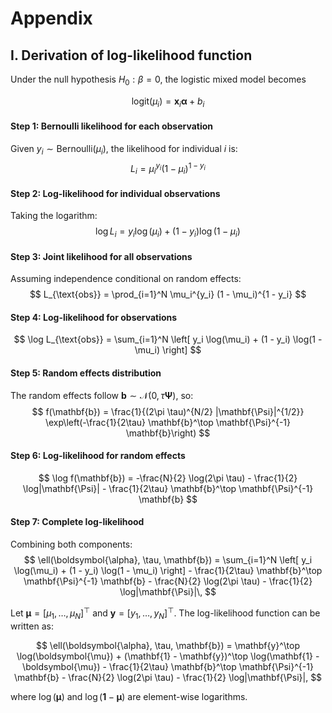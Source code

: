 # Appendix

## I. Derivation of log-likelihood function

Under the null hypothesis $H_0: \beta=0$, the logistic mixed model becomes

$$
\text{logit}(\mu_i) = \mathbf{x}_i \boldsymbol{\alpha} + b_i
$$

#### Step 1: Bernoulli likelihood for each observation

Given $y_i \sim \text{Bernoulli}(\mu_i)$, the likelihood for individual $i$ is:
$$
L_i = \mu_i^{y_i} (1 - \mu_i)^{1 - y_i}
$$

#### Step 2: Log-likelihood for individual observations

Taking the logarithm:
$$
\log L_i = y_i \log(\mu_i) + (1 - y_i) \log(1 - \mu_i)
$$

#### Step 3: Joint likelihood for all observations

Assuming independence conditional on random effects:
$$
L_{\text{obs}} = \prod_{i=1}^N \mu_i^{y_i} (1 - \mu_i)^{1 - y_i}
$$

#### Step 4: Log-likelihood for observations

$$
\log L_{\text{obs}} = \sum_{i=1}^N \left[ y_i \log(\mu_i) + (1 - y_i) \log(1 - \mu_i) \right]
$$

#### Step 5: Random effects distribution

The random effects follow $\mathbf{b} \sim \mathcal{N}(0, \tau \mathbf{\Psi})$, so:
$$
f(\mathbf{b}) = \frac{1}{(2\pi \tau)^{N/2} |\mathbf{\Psi}|^{1/2}} \exp\left(-\frac{1}{2\tau} \mathbf{b}^\top \mathbf{\Psi}^{-1} \mathbf{b}\right)
$$

#### Step 6: Log-likelihood for random effects

$$
\log f(\mathbf{b}) = -\frac{N}{2} \log(2\pi \tau) - \frac{1}{2} \log|\mathbf{\Psi}| - \frac{1}{2\tau} \mathbf{b}^\top \mathbf{\Psi}^{-1} \mathbf{b}
$$

#### Step 7: Complete log-likelihood

Combining both components:
$$
\ell(\boldsymbol{\alpha}, \tau, \mathbf{b}) = \sum_{i=1}^N \left[ y_i \log(\mu_i) + (1 - y_i) \log(1 - \mu_i) \right] - \frac{1}{2\tau} \mathbf{b}^\top \mathbf{\Psi}^{-1} \mathbf{b} - \frac{N}{2} \log(2\pi \tau) - \frac{1}{2} \log|\mathbf{\Psi}|\,
$$

Let $\boldsymbol{\mu} = [\mu_1, \ldots, \mu_N]^\top$ and $\mathbf{y} = [y_1, \ldots, y_N]^\top$. The log-likelihood function can be written as:

$$
\ell(\boldsymbol{\alpha}, \tau, \mathbf{b}) = \mathbf{y}^\top \log(\boldsymbol{\mu}) + (\mathbf{1} - \mathbf{y})^\top \log(\mathbf{1} - \boldsymbol{\mu}) - \frac{1}{2\tau} \mathbf{b}^\top \mathbf{\Psi}^{-1} \mathbf{b} - \frac{N}{2} \log(2\pi \tau) - \frac{1}{2} \log|\mathbf{\Psi}|,
$$

where $\log(\boldsymbol{\mu})$ and $\log(\mathbf{1} - \boldsymbol{\mu})$ are element-wise logarithms.
